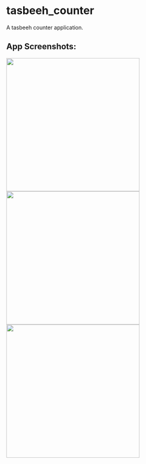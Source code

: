 # tasbeeh_counter

A tasbeeh counter application.

## App Screenshots:

<img src="https://user-images.githubusercontent.com/38282882/168805025-5bd10f9a-b801-4f57-bd93-dd9fd24a502b.jpeg" width="350">
<img src="https://user-images.githubusercontent.com/38282882/168805038-77b88581-f440-4c56-a78b-6de144a6f4f0.jpeg" width="350">
<img src="https://user-images.githubusercontent.com/38282882/168805049-2ea58fe7-a7da-45d4-8d75-c727d7c1b65f.jpeg" width="350">


